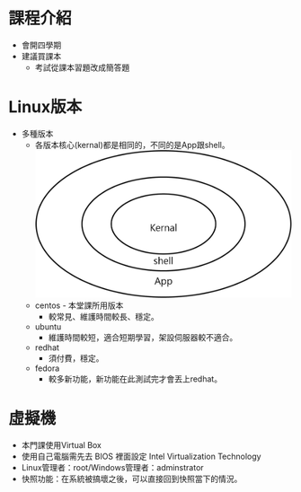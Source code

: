 # 課程介紹
* 會開四學期
* 建議買課本
    * 考試從課本習題改成簡答題

# Linux版本
* 多種版本
    * 各版本核心(kernal)都是相同的，不同的是App跟shell。
    ![image](https://github.com/peter8995/Linux-Class/blob/108-2-linux%E4%BD%9C%E6%A5%AD%E7%B3%BB%E7%B5%B1%E5%AF%A6%E5%8B%99/%E6%9E%B6%E6%A7%8B.png)
    * centos - 本堂課所用版本
         * 較常見、維護時間較長、穩定。
    * ubuntu
         * 維護時間較短，適合短期學習，架設伺服器較不適合。
    * redhat
         * 須付費，穩定。
    * fedora
         * 較多新功能，新功能在此測試完才會丟上redhat。

# 虛擬機
* 本門課使用Virtual Box
* 使用自己電腦需先去 BIOS 裡面設定 Intel Virtualization Technology
* Linux管理者：root/Windows管理者：adminstrator
* 快照功能：在系統被搞壞之後，可以直接回到快照當下的情況。
